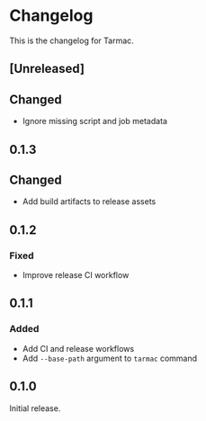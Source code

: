 # Changelog

This is the changelog for Tarmac.

## [Unreleased]

## Changed

- Ignore missing script and job metadata

## 0.1.3

## Changed

- Add build artifacts to release assets

## 0.1.2

### Fixed

- Improve release CI workflow

## 0.1.1

### Added

- Add CI and release workflows
- Add `--base-path` argument to  `tarmac` command

## 0.1.0

Initial release.
